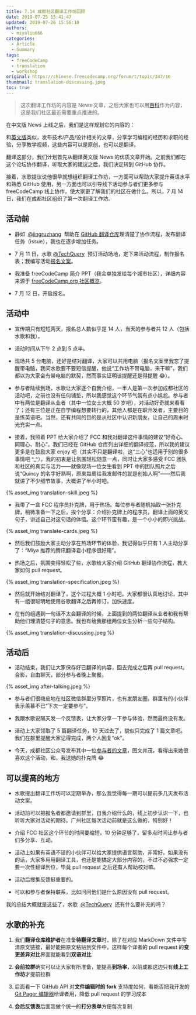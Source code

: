 ```yaml
---
title: 7.14 成都社区翻译工作坊回顾
date: 2019-07-25 15:41:47
updated: 2019-07-26 15:56:10
authors:
  - miyaliu666
categories:
  - Article
  - Summary
tags:
  - freeCodeCamp
  - translation
  - workshop
original: https://chinese.freecodecamp.org/forum/t/topic/347/16
thumbnail: translation-discussing.jpeg
toc: true
---
```


> 这次翻译工作坊的内容是 News 文章，之后大家也可以用[百科][1]作为内容，这是我们社区最近需要重点推进的。

在中文版 News 上线之后，我们是这样规划它的内容的：

和[英文版][2]类似，发布技术/产品/设计相关的文章，分享学习编程的经历和求职的经验，分享教学视频，这些内容可以是原创，也可以是翻译。

翻译这部分，我们计划首先从翻译英文版 News 的优质文章开始。之前我们都在这个论坛协作翻译，听取大家的建议之后，我们决定转到 GitHub 协作。

接着，水歌提议说他很早就想组织翻译工作坊，一方面可以帮助大家提升英语水平和熟悉 GitHub 使用，另一方面也可以引导线下活动参与者们更多参与 freeCodeCamp 线上协作，使大家更了解我们的社区在做什么。所以，7 月 14 日，我们在成都社区组织了第一次翻译工作坊。

<!-- more -->

## 活动前

- 静如  [@jingruzhang][3]  帮助在 [GitHub 翻译仓库][4]理清楚了协作流程，发布翻译任务（issue），我也在逐步增加任务。

- 7 月 11 日，水歌 [@TechQuery][5]  预订活动场地，定下来活动流程，制作报名表；我编写活动[报名文案][6]。

- 我准备 freeCodeCamp 简介 PPT（我会单独发给每个城市社区），详细内容来源于 [freeCodeCamp.org 社区概览][7]。

- 7 月 12 日，开启报名。

## 活动中

- 宣传期只有短短两天，报名总人数似乎是 14 人，当天的参与者共 12 人（包括水歌和我）。

- 活动时间从下午 2 点到 5 点半。

- 现场共 5 台电脑，还好是结对翻译，大家可以共用电脑（报名文案里我忘了提醒带电脑，我问水歌要不要短信提醒，他说“工作坊不带电脑，来干嘛”，我们都以为大家会有带电脑的默契，然而事实证明该提醒还是得提醒 😂）。

- 参与者陆续到场，水歌让大家逐个自我介绍，一半人是第一次参加成都社区的活动吧，之前也没有任何铺垫，所以我感觉这个环节气氛有点小尴尬。参与者中有两位是翻译从业者（其中一位女士大概 50 岁吧），对活动好奇就来看看了；还有三位是正在自学编程想要转行的，其他人都是在职开发者，主要目的是练英语吧。当然，还有共同的目的是从社区中认识新朋友，让自己的周末时光充实一点。

- 接着，我照着 PPT 给大家介绍了 FCC 和我对翻译这件事情的建议“好奇心、同理心、耐心”。我们已经在 GitHub 仓库列出详细的翻译规范，所以我的建议更多是在鼓励大家 enjoy 吧（其实不只是翻译啦，这“三心”也适用于别的很多事情吧 ^\_^）。我的初衷是让氛围轻松随意一点，同时让大家多感受 FCC 团队和社区的真实与活力——就像现场一位女生看到 PPT 中的团队照片之后说“Quincy 的名字好熟啊，原来每周给我发邮件的就是创始人啊”——然后我就讲了不少细节故事，大概讲了半小时吧。

{% asset_img translation-skill.jpeg %}

- 我带了一盒 FCC 程序员扑克牌，用于热场。每位参与者随机抽取一张扑克牌，稍微准备一下之后，挨个分享：介绍扑克牌上的程序员，翻译上面的英文句子，讲述自己对这句话的体悟。这个环节蛮有趣，是一个小小的即兴挑战。

{% asset_img translate-cards.jpeg %}

- 然后我们鼓励大家主动分享在热场环节的体验，我记得似乎只有 1 人主动分享了：“Miya 推荐的腾讯翻译君小程序很好用”。

- 热场之后，氛围变得轻松了些，水歌给大家介绍 GitHub 翻译协作流程，教大家如何 pull request。

{% asset_img translation-specification.jpeg %}

- 然后就开始结对翻译了，这个过程大概 1 小时吧。大家都很认真地讨论，其中有一组很聪明地使用谷歌翻译之后再修订，加快速度。

- 在有的组遇到一句话不太会翻译的时候，上面提到的两位翻译从业者和我有帮助他们理清楚句子的意思。我也有给我那组两位女生分析一些句子结构。

{% asset_img translation-discussing.jpeg %}

## 活动后

- 活动结束，我们让大家保存好已翻译的内容，回去完成之后再 pull request。合影，自由聊天，部分参与者晚上聚餐。

{% asset_img after-talking.jpeg %}

- 参与者们很嗨皮地在社区微信群里分享照片，也有发朋友圈，群里有的小伙伴表示羡慕不已“下次一定要参与”。

- 我跟水歌说隔天发一个反馈表，让大家分享一下参与体验，然而最终没有发。

- 活动上大家领取了 5 篇翻译任务，10 天过去了，貌似只完成了 1 篇文章吧。我们在群里提醒大家记得完成，两个人回复“ok”。

- 今天，成都社区公众号发布其中一位[参与者的文章][8]，图文并茂，看得出来她很喜欢这个活动，和，我送她的扑克牌 😂

## 可以提高的地方

- 水歌提出翻译工作坊可以定期举办，那么我觉得每一期可以提前多几天发布活动文案。

- 活动前可以把报名者都邀请到群里，自我介绍什么的，线上初步认识一下，也听听大家对活动的期待。广州社区每次活动前就是这么做的，特别好！

- 介绍 FCC 社区这个环节的时间要缩短，10 分钟足够了，留多点时间让参与者们多分享、互动。

- 活动上如果有英语不错的小伙伴可以给大家提供语言帮助，非常好。如果没有的话，大家多用用翻译工具，也还是能搞定大部分内容的，不过不必强求一定要一次性翻译到位，毕竟 pull request 之后还有人帮助校对嘛。

- 活动后搜集反馈挺重要的。

- 可以和参与者保持联系，比如问问他们是什么原因没有 pull request。

我的总结大概就是这些了，水歌  [@TechQuery][9]  还有什么要补充的吗？

## 水歌的补充

1. 我们**翻译仓库维护者**在准备**待翻译文章**时，除了在对应 MarkDown 文件中写清原文链接，最好能把原文粘贴到文件中，这样每个译者的 pull request 的**变更差异对比**界面就能看到**双语对比**

2. **会前拉群**确实可以让大家有所准备，能提高**到场率**，以前成都这边只有**线上工作坊**才提前拉群

3. 后面看一下 GitHub API 对**文件编辑时的 fork** 支持度如何，看能否把我开发的 [Git Pager 编辑器][10]给译者用，降低 pull request 的学习成本

4. **会后反馈表**后面我做个统一的**打分表单**方便每次复制

[1]: https://chinese.freecodecamp.org/forum/c/guides
[2]: https://www.freecodecamp.org/news/
[3]: https://chinese.freecodecamp.org/forum/u/jingruzhang
[4]: https://github.com/freeCodeCamp/news-translation
[5]: https://chinese.freecodecamp.org/forum/u/techquery
[6]: https://mp.weixin.qq.com/s/W-vdZkfG_For8xVOCFDrcg
[7]: https://chinese.freecodecamp.org/forum/t/freecodecamp-org/250
[8]: https://mp.weixin.qq.com/s/6AL18XNA7Jh4DfLkCmsi9w
[9]: https://chinese.freecodecamp.org/forum/u/techquery
[10]: https://github.com/kaiyuanshe/git-pager
